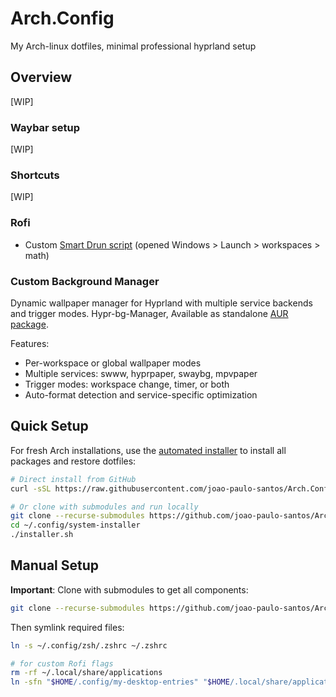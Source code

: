 # Arch.Config
My Arch-linux dotfiles, minimal professional hyprland setup

## Overview
[WIP]

### Waybar setup
[WIP]

### Shortcuts
[WIP]

### Rofi
- Custom [Smart Drun script](./rofi/scripts/rofi-smartdrun.js) (opened Windows > Launch > workspaces > math)

### Custom Background Manager

Dynamic wallpaper manager for Hyprland with multiple service backends and trigger modes. Hypr-bg-Manager, Available as standalone [AUR package](https://github.com/joao-paulo-santos/hypr-bg-manager).

Features:
- Per-workspace or global wallpaper modes
- Multiple services: swww, hyprpaper, swaybg, mpvpaper  
- Trigger modes: workspace change, timer, or both
- Auto-format detection and service-specific optimization

## Quick Setup

For fresh Arch installations, use the [automated installer](system-installer/README.md) to install all packages and restore dotfiles:
```bash
# Direct install from GitHub
curl -sSL https://raw.githubusercontent.com/joao-paulo-santos/Arch.Config/main/system-installer/installer.sh | bash

# Or clone with submodules and run locally
git clone --recurse-submodules https://github.com/joao-paulo-santos/Arch.Config.git ~/.config
cd ~/.config/system-installer
./installer.sh
```

## Manual Setup

**Important**: Clone with submodules to get all components:
```bash
git clone --recurse-submodules https://github.com/joao-paulo-santos/Arch.Config.git ~/.config
```

Then symlink required files:
```bash
ln -s ~/.config/zsh/.zshrc ~/.zshrc

# for custom Rofi flags
rm -rf ~/.local/share/applications
ln -sfn "$HOME/.config/my-desktop-entries" "$HOME/.local/share/applications"
```